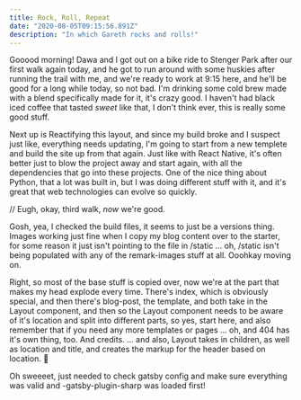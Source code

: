 ```yaml
---
title: Rock, Roll, Repeat
date: "2020-08-05T09:15:56.891Z"
description: "In which Gareth rocks and rolls!"
---
```


Gooood morning! Dawa and I got out on a bike ride to Stenger Park after our first walk again today, and he got to run around with some huskies after running the trail with me, and we're ready to work at 9:15 here, and he'll be good for a long while today, so not bad. I'm drinking some cold brew made with a blend specifically made for it, it's crazy good. I haven't had black iced coffee that tasted _sweet_ like that, I don't think ever, this is really some good stuff.

Next up is Reactifying this layout, and since my build broke and I suspect just like, everything needs updating, I'm going to start from a new templete and build the site up from that again. Just like with React Native, it's often better just to blow the project away and start again, with all the dependencies that go into these projects. One of the nice thing about Python, that a lot was built in, but I was doing different stuff with it, and it's great that web technologies can evolve so quickly.

// Eugh, okay, third walk, _now_ we're good.

Gosh, yea, I checked the build files, it seems to just be a versions thing. Images working just fine when I copy my blog content over to the starter, for some reason it just isn't pointing to the file in /static ... oh, /static isn't being populated with any of the remark-images stuff at all. Ooohkay moving on.

Right, so most of the base stuff is copied over, now we're at the part that makes my head explode every time. There's index, which is obviously special, and then there's blog-post, the template, and both take in the Layout component, and then so the Layout component needs to be aware of it's location and split into different parts, so yes, start here, and also remember that if you need any more templates or pages ... oh, and 404 has it's own thing, too. And credits. ... and also, Layout takes in children, as well as location and title, and creates the markup for the header based on location. 🍝

Oh sweeeet, just needed to check gatsby config and make sure everything was valid and -gatsby-plugin-sharp was loaded first!
